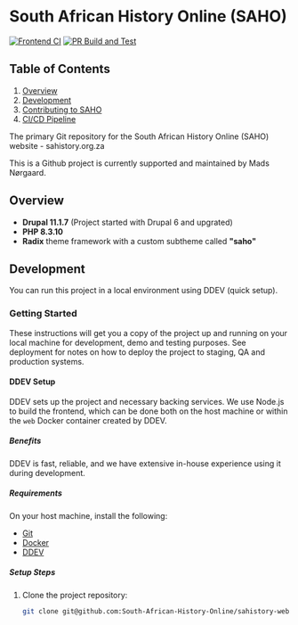 # South African History Online (SAHO)
[![Frontend CI](https://github.com/South-African-History-Online/sahistory-web/actions/workflows/frontend-ci.yml/badge.svg)](https://github.com/South-African-History-Online/sahistory-web/actions/workflows/frontend-ci.yml)
[![PR Build and Test](https://github.com/South-African-History-Online/sahistory-web/actions/workflows/ci.yml/badge.svg)](https://github.com/South-African-History-Online/sahistory-web/actions/workflows/ci.yml)

## Table of Contents
1. [Overview](#overview)
2. [Development](#development)
3. [Contributing to SAHO](#contributing-to-saho)
4. [CI/CD Pipeline](#ci-cd-pipeline)

The primary Git repository for the South African History Online (SAHO) website - sahistory.org.za

This is a Github project is currently supported and maintained by Mads Nørgaard.

## Overview
- **Drupal 11.1.7** (Project started with Drupal 6 and upgrated)
- **PHP 8.3.10**
- **Radix** theme framework with a custom subtheme called **"saho"**

## Development
You can run this project in a local environment using DDEV (quick setup).

### Getting Started
These instructions will get you a copy of the project up and running on your local machine for development, demo and testing purposes. See deployment for notes on how to deploy the project to staging, QA and production systems.


#### DDEV Setup
DDEV sets up the project and necessary backing services. We use Node.js to build the frontend, which can be done both on the host machine or within the `web` Docker container created by DDEV.

##### Benefits
DDEV is fast, reliable, and we have extensive in-house experience using it during development.

##### Requirements
On your host machine, install the following:
- [Git](https://git-scm.com/)
- [Docker](https://ddev.readthedocs.io/en/stable/users/docker_installation/)
- [DDEV](https://ddev.readthedocs.io/en/stable/)

##### Setup Steps
1. Clone the project repository:
   ```sh
   git clone git@github.com:South-African-History-Online/sahistory-web.git

































































































































































































































































































































































































